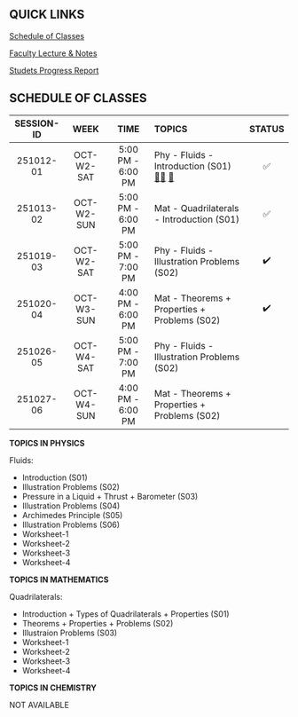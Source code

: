 ## QUICK LINKS

[Schedule of Classes]()

[Faculty Lecture & Notes]()

[Studets Progress Report]()

## SCHEDULE OF CLASSES 

| **SESSION-ID** |   **WEEK**   |      **TIME**        |   **TOPICS**                        | **STATUS** |
|:--------------:|:------------:|:--------------------:|:------------------------------------|:----------:|
|251012-01       | OCT-W2-SAT   |  5:00 PM - 6:00 PM   | Phy - Fluids - Introduction (S01) [👨‍🏫]() [📝]()   | ✅  |
|251013-02       | OCT-W2-SUN   |  5:00 PM - 6:00 PM   | Mat - Quadrilaterals - Introduction (S01)     | ✅  |
|251019-03       | OCT-W2-SAT   |  5:00 PM - 7:00 PM   | Phy - Fluids - Illustration Problems (S02)    | ✔️  |
|251020-04       | OCT-W3-SUN   |  4:00 PM - 6:00 PM   | Mat - Theorems + Properties + Problems (S02)  | ✔️  |
|251026-05       | OCT-W4-SAT   |  5:00 PM - 7:00 PM   | Phy - Fluids - Illustration Problems (S02)    |   |
|251027-06       | OCT-W4-SUN   |  4:00 PM - 6:00 PM   | Mat - Theorems + Properties + Problems (S02)  |   |

**TOPICS IN PHYSICS**

Fluids:
  - Introduction (S01)
  - Illustration Problems (S02)
  - Pressure in a Liquid + Thrust + Barometer (S03)
  - Illustration Problems (S04)
  - Archimedes Principle (S05)
  - Illustration Problems (S06)
  - Worksheet-1
  - Worksheet-2
  - Worksheet-3
  - Worksheet-4

**TOPICS IN MATHEMATICS**

Quadrilaterals: 
  - Introduction + Types of Quadrilaterals + Properties (S01)
  - Theorems + Properties + Problems (S02)
  - Illustraion Problems (S03)
  - Worksheet-1
  - Worksheet-2
  - Worksheet-3
  - Worksheet-4

**TOPICS IN CHEMISTRY**

NOT AVAILABLE
  

